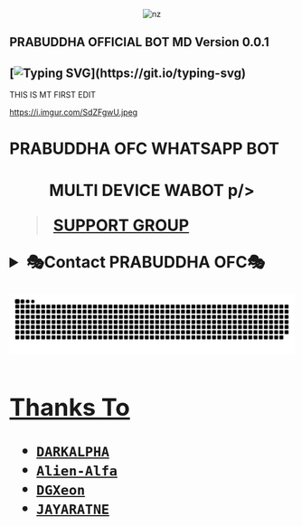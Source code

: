 <p align="center">
<img src="https://i.imgur.com/SdZFgwU.jpeg" alt="nz" width="350"/>
</p>

## PRABUDDHA OFFICIAL BOT MD   Version 0.0.1
  
## [![Typing SVG](https://readme-typing-svg.herokuapp.com?font=Rockstar-ExtraBold&color=F33A6A&lines=WELCOME+TO+PRABUDDHA+BOT+MD.;POWERED+BY:+PRABUDDHA+OFFICIAL+TEAM;CREATED+BY:+MR+PRABUDDHA+PAHANSARA;MR:+PRABUDDHA+OFC;💕Sewwandi♡+Prabuddha;)](https://git.io/typing-svg)

THIS IS MT FIRST EDIT 

https://i.imgur.com/SdZFgwU.jpeg
<h1> PRABUDDHA OFC WHATSAPP BOT <h1/>
 <p align="center"> MULTI DEVICE WABOT p/>





> [SUPPORT GROUP](https://chat.whatsapp.com/)

<!-- More Details -->
<b><details><summary>🎭Contact PRABUDDHA OFC🎭</summary></b>

## ```Connect With Me```
<p align="center">
<a href="https://wa.me/94774155960"><img src="https://www.svgrepo.com/show/122874/whatsapp.svg" width="100"/>
</p>

</details>

<p align="center">
<img src="https://github.com/Platane/snk/raw/output/github-contribution-grid-snake.svg" alt="nz" width="700"/>
</p>


## Thanks To
* [`DARKALPHA`](https://github.com/darkaplhaxteam/)
* [`Alien-Alfa`](https://github.com/Alien-Alfa)
* [`DGXeon`](https://github.com/DGXeon)
* [`JAYARATNE`](https://github.com/thiricana)
	
	
<div align="center">
	
